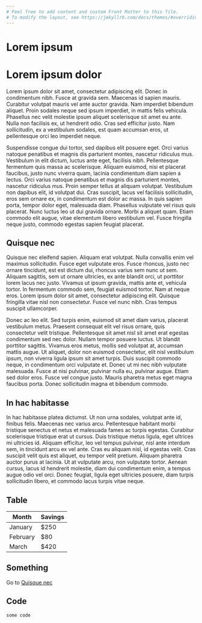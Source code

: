 ```yaml
---
# Feel free to add content and custom Front Matter to this file.
# To modify the layout, see https://jekyllrb.com/docs/themes/#overriding-theme-defaults
---
```


# Lorem ipsum

# Lorem ipsum dolor

Lorem ipsum dolor sit amet, consectetur adipiscing elit. Donec in condimentum nibh. Fusce at gravida sem. Maecenas id sapien mauris. Curabitur volutpat mauris vel ante auctor gravida. Nam imperdiet bibendum aliquet. Proin sodales neque sed ipsum imperdiet, in mattis felis vehicula. Phasellus nec velit molestie ipsum aliquet scelerisque sit amet eu ante. Nulla non facilisis ex, ut hendrerit odio. Cras sed efficitur justo. Nam sollicitudin, ex a vestibulum sodales, est quam accumsan eros, ut pellentesque orci leo imperdiet neque.

Suspendisse congue dui tortor, sed dapibus elit posuere eget. Orci varius natoque penatibus et magnis dis parturient montes, nascetur ridiculus mus. Vestibulum in elit dictum, luctus ante eget, facilisis nibh. Pellentesque fermentum quis massa ac scelerisque. Aliquam euismod, nisi et placerat faucibus, justo nunc viverra quam, lacinia condimentum diam sapien a lectus. Orci varius natoque penatibus et magnis dis parturient montes, nascetur ridiculus mus. Proin semper tellus at aliquam volutpat. Vestibulum non dapibus elit, id volutpat dui. Cras suscipit, lacus vel facilisis sollicitudin, eros sem ornare ex, in condimentum est dolor ac massa. In quis sapien porta, tempor dolor eget, malesuada diam. Phasellus vulputate vel risus quis placerat. Nunc luctus leo ut dui gravida ornare. Morbi a aliquet quam. Etiam commodo elit augue, vitae elementum libero vestibulum vel. Fusce fringilla neque justo, commodo egestas sapien feugiat placerat.


## Quisque nec

Quisque nec eleifend sapien. Aliquam erat volutpat. Nulla convallis enim vel maximus sollicitudin. Fusce eget vulputate eros. Fusce rhoncus, justo nec ornare tincidunt, est est dictum dui, rhoncus varius sem nunc ut sem. Aliquam sagittis, sem ut ornare ultricies, ex ante blandit orci, ut porttitor lorem lacus nec justo. Vivamus ut ipsum gravida, mattis ante et, vehicula tortor. In fermentum commodo sem, feugiat euismod tortor. Nam at neque eros. Lorem ipsum dolor sit amet, consectetur adipiscing elit. Quisque fringilla vitae nisl non consectetur. Fusce vel nunc nibh. Cras tempus suscipit ullamcorper.

Donec ac leo elit. Sed turpis enim, euismod sit amet diam varius, placerat vestibulum metus. Praesent consequat elit vel risus ornare, quis consectetur velit tristique. Pellentesque sit amet nisl sit amet erat egestas condimentum sed nec dolor. Nullam tempor posuere luctus. Ut blandit porttitor sagittis. Vivamus eros metus, mollis sed volutpat at, accumsan mattis augue. Ut aliquet, dolor non euismod consectetur, elit nisl vestibulum ipsum, non viverra ligula ipsum sit amet turpis. Duis suscipit commodo neque, in condimentum orci vulputate et. Donec ut mi nec nibh vulputate malesuada. Fusce at nisi pulvinar, pulvinar nulla eu, pulvinar augue. Etiam sed dolor eros. Fusce vel congue justo. Mauris pharetra metus eget magna faucibus porta. Donec sollicitudin magna et bibendum commodo.


## In hac habitasse

In hac habitasse platea dictumst. Ut non urna sodales, volutpat ante id, finibus felis. Maecenas nec varius arcu. Pellentesque habitant morbi tristique senectus et netus et malesuada fames ac turpis egestas. Curabitur scelerisque tristique erat ut cursus. Duis tristique metus ligula, eget ultrices mi ultricies id. Aliquam efficitur, leo vel tempus pulvinar, nisl ante interdum sem, in tincidunt arcu ex vel ante. Cras eu aliquam nisl, id egestas velit. Cras suscipit velit quis est aliquet, eu tempor velit pretium. Aliquam pharetra auctor purus at lacinia. Ut at vulputate arcu, non vulputate tortor. Aenean cursus, lacus id hendrerit molestie, diam dui condimentum enim, a tempus augue odio vel orci. Donec feugiat, ligula eget ultricies posuere, diam turpis sollicitudin libero, et commodo lacus turpis vitae neque.


## Table

| Month    | Savings |
| -------- | ------- |
| January  | $250    |
| February | $80     |
| March    | $420    |


## Something

Go to [Quisque nec](#quisque-nec)


## Code

`some code`

